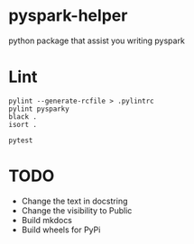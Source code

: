 # pyspark-helper
python package that assist you writing pyspark




# Lint
```
pylint --generate-rcfile > .pylintrc
pylint pysparky
black .
isort .

pytest
```

# TODO
- Change the text in docstring
- Change the visibility to Public
- Build mkdocs
- Build wheels for PyPi
